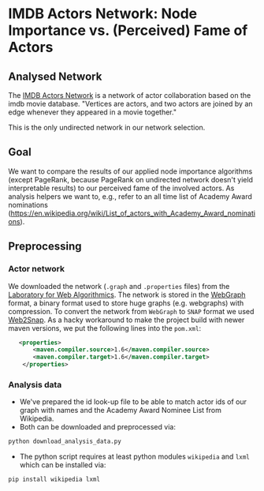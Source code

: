# IMDB Actors Network: Node Importance vs. (Perceived) Fame of Actors

## Analysed Network
The [IMDB Actors Network](http://law.di.unimi.it/webdata/hollywood-2011/) is a network of actor collaboration based on the imdb movie database. "Vertices are actors, and two actors are joined by an edge whenever they appeared in a movie together."

This is the only undirected network in our network selection.

## Goal

We want to compare the results of our applied node importance algorithms (except PageRank, because PageRank on undirected network doesn't yield interpretable results) to our perceived fame of the involved actors. As analysis helpers we want to, e.g., refer to an all time list of Academy Award nominations (https://en.wikipedia.org/wiki/List_of_actors_with_Academy_Award_nominations).

## Preprocessing

### Actor network

We downloaded the network (`.graph` and `.properties` files) from the [Laboratory for Web Algorithmics](http://law.di.unimi.it/webdata/hollywood-2011/). The network is stored in the [WebGraph](https://webgraph.di.unimi.it) format, a binary format used to store huge graphs (e.g. webgraphs) with compression.
To convert the network from `WebGraph` to `SNAP` format we used [Web2Snap](https://github.com/pgplus1628/Web2Snap). As a hacky workaround to make the project build with newer maven versions,  we put the following lines into the `pom.xml`:
```xml
   <properties>
       <maven.compiler.source>1.6</maven.compiler.source>
       <maven.compiler.target>1.6</maven.compiler.target>
    </properties>
```

### Analysis data

- We've prepared the id look-up file to be able to match actor ids of our graph with names and the Academy Award Nominee List from Wikipedia.
- Both can be downloaded and preprocessed via:
```bash
python download_analysis_data.py
```
- The python script requires at least python modules `wikipedia` and `lxml` which can be installed via:
```bash
pip install wikipedia lxml
```
